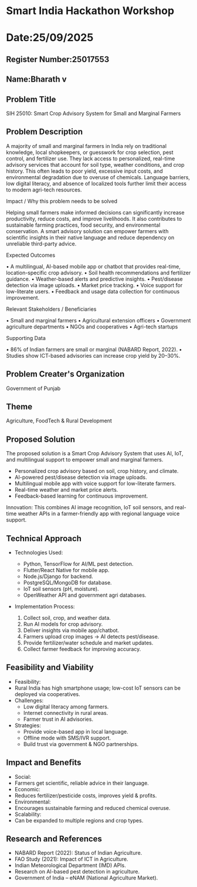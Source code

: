 # Smart India Hackathon Workshop
# Date:25/09/2025
## Register Number:25017553
## Name:Bharath v
## Problem Title
SIH 25010: Smart Crop Advisory System for Small and Marginal Farmers
## Problem Description
A majority of small and marginal farmers in India rely on traditional knowledge, local shopkeepers, or guesswork for crop selection, pest control, and fertilizer use. They lack access to personalized, real-time advisory services that account for soil type, weather conditions, and crop history. This often leads to poor yield, excessive input costs, and environmental degradation due to overuse of chemicals. Language barriers, low digital literacy, and absence of localized tools further limit their access to modern agri-tech resources.

Impact / Why this problem needs to be solved

Helping small farmers make informed decisions can significantly increase productivity, reduce costs, and improve livelihoods. It also contributes to sustainable farming practices, food security, and environmental conservation. A smart advisory solution can empower farmers with scientific insights in their native language and reduce dependency on unreliable third-party advice.

Expected Outcomes

• A multilingual, AI-based mobile app or chatbot that provides real-time, location-specific crop advisory.
• Soil health recommendations and fertilizer guidance.
• Weather-based alerts and predictive insights.
• Pest/disease detection via image uploads.
• Market price tracking.
• Voice support for low-literate users.
• Feedback and usage data collection for continuous improvement.

Relevant Stakeholders / Beneficiaries

• Small and marginal farmers
• Agricultural extension officers
• Government agriculture departments
• NGOs and cooperatives
• Agri-tech startups

Supporting Data

• 86% of Indian farmers are small or marginal (NABARD Report, 2022).
• Studies show ICT-based advisories can increase crop yield by 20–30%.

## Problem Creater's Organization
Government of Punjab

## Theme
Agriculture, FoodTech & Rural Development

## Proposed Solution
The proposed solution is a Smart Crop Advisory System that uses AI, IoT, and multilingual support to empower small and marginal farmers.

- Personalized crop advisory based on soil, crop history, and climate.
- AI-powered pest/disease detection via image uploads.
- Multilingual mobile app with voice support for low-literate farmers.
- Real-time weather and market price alerts.
- Feedback-based learning for continuous improvement.

Innovation: 
This combines AI image recognition, IoT soil sensors, and real-time weather APIs in a farmer-friendly app with regional language voice support.


## Technical Approach
- Technologies Used:
  - Python, TensorFlow for AI/ML pest detection.
  - Flutter/React Native for mobile app.
  - Node.js/Django for backend.
  - PostgreSQL/MongoDB for database.
  - IoT soil sensors (pH, moisture).
  - OpenWeather API and government agri databases.

- Implementation Process:
  1. Collect soil, crop, and weather data.
  2. Run AI models for crop advisory.
  3. Deliver insights via mobile app/chatbot.
  4. Farmers upload crop images → AI detects pest/disease.
  5. Provide fertilizer/water schedule and market updates.
  6. Collect farmer feedback for improving accuracy.


## Feasibility and Viability
- Feasibility:
- Rural India has high smartphone usage; low-cost IoT sensors can be deployed via cooperatives.
- Challenges:
  - Low digital literacy among farmers.
  - Internet connectivity in rural areas.
  - Farmer trust in AI advisories.
- Strategies:
  - Provide voice-based app in local language.
  - Offline mode with SMS/IVR support.
  - Build trust via government & NGO partnerships.

## Impact and Benefits
- Social:
-  Farmers get scientific, reliable advice in their language.  
- Economic:
- Reduces fertilizer/pesticide costs, improves yield & profits.  
- Environmental:
- Encourages sustainable farming and reduced chemical overuse.  
- Scalability:
-  Can be expanded to multiple regions and crop types.  

## Research and References

- NABARD Report (2022): Status of Indian Agriculture.  
- FAO Study (2021): Impact of ICT in Agriculture.  
- Indian Meteorological Department (IMD) APIs.  
- Research on AI-based pest detection in agriculture.  
- Government of India – eNAM (National Agriculture Market).  
